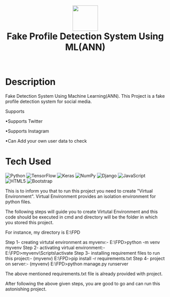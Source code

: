 <div align="center">
      <h1> <img src="https://raw.githubusercontent.com/lsgdefault/Fake-Profile-Detection-System-Using-ML-ANN/main/Logo/logo.png" width="80px"><br/>Fake Profile Detection System Using ML(ANN)</h1>
     </div>
<p align="center"> <a href="https://github.com/lsgdefault" target="_blank"><img alt="" src="https://img.shields.io/badge/Website-EA4C89?style=normal&logo=dribbble&logoColor=white" style="vertical-align:center" /></a> <a href="default_yt_" target="_blank"><img alt="" src="https://img.shields.io/badge/Twitter-1DA1F2?style=normal&logo=twitter&logoColor=white" style="vertical-align:center" /></a> <a href="kaivalya_ahir" target="_blank"><img alt="" src="https://img.shields.io/badge/Instagram-E4405F?style=normal&logo=instagram&logoColor=white" style="vertical-align:center" /></a> <a href="kaivalya-ahir}" target="_blank"><img alt="" src="https://img.shields.io/badge/LinkedIn-0077B5?style=normal&logo=linkedin&logoColor=white" style="vertical-align:center" /></a> </p>

# Description
Fake Detection System Using Machine Learning(ANN).
This Project is a fake profile detection system for social media.

Supports

•Supports Twitter

•Supports Instagram

•Can Add your own user data to check


# Tech Used
 ![Python](https://img.shields.io/badge/python-3670A0?style=for-the-badge&logo=python&logoColor=ffdd54) ![TensorFlow](https://img.shields.io/badge/TensorFlow-%23FF6F00.svg?style=for-the-badge&logo=TensorFlow&logoColor=white) ![Keras](https://img.shields.io/badge/Keras-%23D00000.svg?style=for-the-badge&logo=Keras&logoColor=white) ![NumPy](https://img.shields.io/badge/numpy-%23013243.svg?style=for-the-badge&logo=numpy&logoColor=white) ![Django](https://img.shields.io/badge/django-%23092E20.svg?style=for-the-badge&logo=django&logoColor=white) ![JavaScript](https://img.shields.io/badge/javascript-%23323330.svg?style=for-the-badge&logo=javascript&logoColor=%23F7DF1E) ![HTML5](https://img.shields.io/badge/html5-%23E34F26.svg?style=for-the-badge&logo=html5&logoColor=white) ![Bootstrap](https://img.shields.io/badge/bootstrap-%23563D7C.svg?style=for-the-badge&logo=bootstrap&logoColor=white)
      
This is to inform you that to run this project you need to create "Virtual Environment". Virtual Environment provides an isolation environment for python files.

The following steps will guide you to create Virtutal Environment and this code should be executed in cmd and directory will be the folder in which you stored this project.
	
For instance, my directory is E:\FPD

Step 1- creating virtutal environment as myvenv:- E:\FPD>python -m venv myvenv 
Step 2- activating virtual environment:- E:\FPD>myvenv\Scripts\activate
Step 3- installing requirement files to run this project:- (myvenv) E:\FPD>pip install -r requirements.txt
Step 4- project on server:- (myvenv) E:\FPD>python manage.py runserver

The above mentioned requirements.txt file is already provided with project.

After following the above given steps, you are good to go and can run this astonishing project.
    
